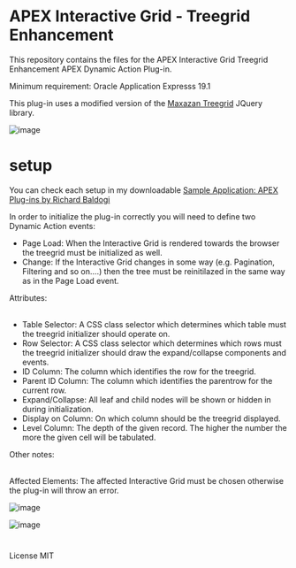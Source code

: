 # APEX Interactive Grid - Treegrid Enhancement
This repository contains the files for the APEX Interactive Grid Treegrid Enhancement APEX Dynamic Action Plug-in.

Minimum requirement: Oracle Application Expresss 19.1

This plug-in uses a modified version of the <a href="https://maxazan.github.io/jquery-treegrid/" rel="nofollow">Maxazan Treegrid</a> JQuery library.

![image](https://github.com/baldogiRichard/apex-treegrid-enhancement-for-ig/assets/100072414/08d25948-f8a5-433d-b95b-0dff3d9116b9)

# setup

You can check each setup in my downloadable <a href="https://github.com/baldogiRichard/plug-in-site" rel="nofollow">Sample Application: APEX Plug-ins by Richard Baldogi</a>

In order to initialize the plug-in correctly you will need to define two Dynamic Action events:
<br>
<ul>
  <li>Page Load: When the Interactive Grid is rendered towards the browser the treegrid must be initialized as well.</li>
  <li>Change: If the Interactive Grid changes in some way (e.g. Pagination, Filtering and so on....) then the tree must be reinitilazed in the same way as in the Page Load event.</li>
</ul>
Attributes:
<br>
<br>
<ul>
  <li>Table Selector: A CSS class selector which determines which table must the treegrid initializer should operate on.</li>
  <li>Row Selector: A CSS class selector which determines which rows must the treegrid initializer should draw the expand/collapse components and events.</li>
  <li>ID Column: The column which identifies the row for the treegrid.</li>
  <li>Parent ID Column: The column which identifies the parentrow for the current row.</li>
  <li>Expand/Collapse: All leaf and child nodes will be shown or hidden in during initialization.</li>
  <li>Display on Column: On which column should be the treegrid displayed.</li>
  <li>Level Column: The depth of the given record. The higher the number the more the given cell will be tabulated.</li>
</ul>
Other notes:
<br>
<br>
<p>Affected Elements: The affected Interactive Grid must be chosen otherwise the plug-in will throw an error.</p>

![image](https://github.com/baldogiRichard/apex-treegrid-enhancement-for-ig/assets/100072414/4d62480c-787d-4aaf-a135-8fbd3afbd2e5)

![image](https://github.com/baldogiRichard/apex-treegrid-enhancement-for-ig/assets/100072414/7fe192bb-5fa4-45d5-bc35-74ef5d98f199)

#

License MIT
